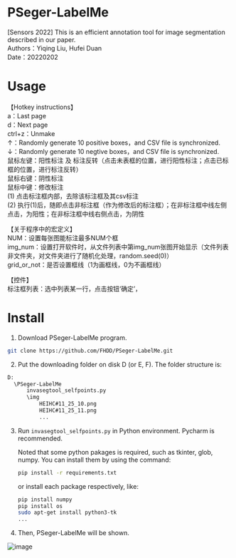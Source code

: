 # PSeger-LabelMe
[Sensors 2022] This is an efficient annotation tool for image segmentation described in our paper.
<br /> Authors：Yiqing Liu, Hufei Duan
<br /> Date：20220202

# Usage
【Hotkey instructions】
<br /> a：Last page
<br /> d：Next page
<br /> ctrl+z：Unmake
<br /> ↑：Randomly generate 10 positive boxes，and CSV file is synchronized.
<br /> ↓：Randomly generate 10 negtive boxes，and CSV file is synchronized.
<br /> 鼠标左键：阳性标注 及 标注反转（点击未表框的位置，进行阳性标注；点击已标框的位置，进行标注反转）
<br /> 鼠标右键：阴性标注
<br /> 鼠标中键：修改标注
<br />          (1) 点击标注框内部，去除该标注框及其csv标注
 <br />         (2) 执行(1)后，随即点击非标注框（作为修改后的标注框）；在非标注框中线左侧点击，为阳性；在非标注框中线右侧点击，为阴性

【关于程序中的宏定义】
<br /> NUM：设置每张图能标注最多NUM个框
<br /> img_num：设置打开软件时，从文件列表中第img_num张图开始显示（文件列表非文件夹，对文件夹进行了随机化处理，random.seed(0)）
<br /> grid_or_not：是否设置框线（1为画框线，0为不画框线）

【控件】
<br /> 标注框列表：选中列表某一行，点击按钮‘确定’，


# Install
1. Download PSeger-LabelMe program.
```bash
git clone https://github.com/FHDD/PSeger-LabelMe.git
```

2. Put the downloading folder on disk D (or E, F). The folder structure is:
```bash
D:
  \PSeger-LabelMe
      invasegtool_selfpoints.py
      \img
          HEIHC#11_25_10.png
          HEIHC#11_25_11.png
          ...
```

3. Run ```invasegtool_selfpoints.py``` in Python environment. Pycharm is recommended.

   Noted that some python pakages is required, such as tkinter, glob, numpy. You can install them by using the command:
   ```bash
   pip install -r requirements.txt
   ```
   
   or install each package respectively, like:
   ```bash
   pip install numpy
   pip install os
   sudo apt-get install python3-tk
   ...
   ```
   
4. Then, PSeger-LabelMe will be shown.

![image](https://user-images.githubusercontent.com/39789261/182822284-ad0ef778-c6ff-4fec-a606-9e168f13229f.png)





